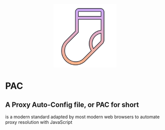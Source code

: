 <p align="center">
  <img src="https://raw.githubusercontent.com/OSA-Socks/.github/refs/heads/main/assets/Logo.png" alt="Logo" width="200"/>
</p>

# PAC
## A Proxy Auto-Config file, or **PAC** for short
is a modern standard adapted by most modern web browsers to automate proxy resolution with JavaScript